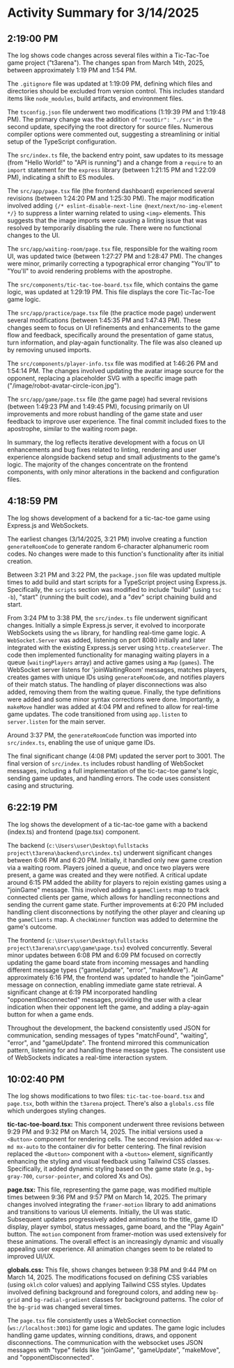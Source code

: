 # Activity Summary for 3/14/2025

## 2:19:00 PM
The log shows code changes across several files within a Tic-Tac-Toe game project ("t3arena").  The changes span from March 14th, 2025, between approximately 1:19 PM and 1:54 PM.

The `.gitignore` file was updated at 1:19:09 PM,  defining which files and directories should be excluded from version control.  This includes standard items like `node_modules`, build artifacts, and environment files.


The `tsconfig.json` file underwent two modifications (1:19:39 PM and 1:19:48 PM).  The primary change was the addition of `"rootDir": "./src"` in the second update, specifying the root directory for source files.  Numerous compiler options were commented out, suggesting a streamlining or initial setup of the TypeScript configuration.


The `src/index.ts` file, the backend entry point, saw updates to its message (from "Hello World!" to "API is running") and a change from a `require` to an `import` statement for the `express` library (between 1:21:15 PM and 1:22:09 PM), indicating a shift to ES modules.

The `src/app/page.tsx` file (the frontend dashboard) experienced several revisions (between 1:24:20 PM and 1:25:30 PM). The major modification involved adding  `{/* eslint-disable-next-line @next/next/no-img-element */}` to suppress a linter warning related to using `<img>` elements. This suggests that the image imports were causing a linting issue that was resolved by temporarily disabling the rule.  There were no functional changes to the UI.


The `src/app/waiting-room/page.tsx` file, responsible for the waiting room UI, was updated twice (between 1:27:27 PM and 1:28:47 PM).  The changes were minor, primarily correcting a typographical error changing "You'll" to "You&apos;ll"  to avoid rendering problems with the apostrophe.


The `src/components/tic-tac-toe-board.tsx` file, which contains the game logic, was updated at 1:29:19 PM. This file displays the core Tic-Tac-Toe game logic.


The `src/app/practice/page.tsx` file (the practice mode page) underwent several modifications (between 1:45:35 PM and 1:47:43 PM). These changes seem to focus on UI refinements and enhancements to the game flow and feedback, specifically around the presentation of game status, turn information, and play-again functionality.  The file was also cleaned up by removing unused imports.

The `src/components/player-info.tsx` file was modified at 1:46:26 PM and 1:54:14 PM. The changes involved updating the avatar image source for the opponent, replacing a placeholder SVG with a specific image path ("/image/robot-avatar-circle-icon.jpg").


The `src/app/game/page.tsx` file (the game page) had several revisions (between 1:49:23 PM and 1:49:45 PM), focusing primarily on UI improvements and more robust handling of the game state and user feedback to improve user experience. The final commit included fixes to the apostrophe, similar to the waiting room page.


In summary, the log reflects iterative development with a focus on UI enhancements and bug fixes related to linting, rendering and user experience alongside backend setup and small adjustments to the game's logic.  The majority of the changes concentrate on the frontend components, with only minor alterations in the backend and configuration files.


## 4:18:59 PM
The log shows development of a backend for a tic-tac-toe game using Express.js and WebSockets.

The earliest changes (3/14/2025, 3:21 PM) involve creating a function `generateRoomCode` to generate random 6-character alphanumeric room codes.  No changes were made to this function's functionality after its initial creation.

Between 3:21 PM and 3:22 PM, the `package.json` file was updated multiple times to add build and start scripts for a TypeScript project using Express.js.  Specifically, the `scripts` section was modified to include "build" (using `tsc -b`), "start" (running the built code), and a "dev" script chaining build and start.

From 3:24 PM to 3:38 PM, the `src/index.ts` file underwent significant changes.  Initially a simple Express.js server, it evolved to incorporate WebSockets using the `ws` library, for handling real-time game logic.  A `WebSocket.Server` was added, listening on port 8080 initially and later integrated with the existing Express.js server using `http.createServer`.  The code then implemented functionality for managing waiting players in a queue (`waitingPlayers` array) and active games using a `Map` (`games`).  The WebSocket server listens for 'joinWaitingRoom' messages, matches players, creates games with unique IDs using `generateRoomCode`, and notifies players of their match status.   The handling of player disconnections was also added, removing them from the waiting queue.  Finally, the type definitions were added and some minor syntax corrections were done.  Importantly, a `makeMove` handler was added at 4:04 PM and refined to allow for real-time game updates.  The code transitioned from using `app.listen` to `server.listen` for the main server.

Around 3:37 PM, the `generateRoomCode` function was imported into `src/index.ts`, enabling the use of unique game IDs.

The final significant change (4:08 PM) updated the server port to 3001.  The final version of `src/index.ts` includes robust handling of WebSocket messages, including a full implementation of the tic-tac-toe game's logic, sending game updates, and handling errors.  The code uses consistent casing and structuring.


## 6:22:19 PM
The log shows the development of a tic-tac-toe game with a backend (index.ts) and frontend (page.tsx) component.

The backend (`c:\Users\user\Desktop\fullstacks project\t3arena\backend\src\index.ts`) underwent significant changes between 6:06 PM and 6:20 PM.  Initially, it handled only new game creation via a waiting room. Players joined a queue, and once two players were present, a game was created and they were notified.  A critical update around 6:15 PM added the ability for players to rejoin existing games using a "joinGame" message. This involved adding a `gameClients` map to track connected clients per game, which allows for handling reconnections and sending the current game state.  Further improvements at 6:20 PM included handling client disconnections by notifying the other player and cleaning up the `gameClients` map.  A `checkWinner` function was added to determine the game's outcome.

The frontend (`c:\Users\user\Desktop\fullstacks project\t3arena\src\app\game\page.tsx`) evolved concurrently.  Several minor updates between 6:08 PM and 6:09 PM focused on correctly updating the game board state from incoming messages and handling different message types ("gameUpdate", "error", "makeMove"). At approximately 6:16 PM, the frontend was updated to handle the "joinGame" message on connection, enabling immediate game state retrieval.  A significant change at 6:19 PM incorporated handling "opponentDisconnected" messages, providing the user with a clear indication when their opponent left the game, and adding a play-again button for when a game ends.

Throughout the development, the backend consistently used JSON for communication, sending messages of types "matchFound", "waiting", "error", and "gameUpdate". The frontend mirrored this communication pattern, listening for and handling these message types.  The consistent use of WebSockets indicates a real-time interaction system.


## 10:02:40 PM
The log shows modifications to two files: `tic-tac-toe-board.tsx` and `page.tsx`, both within the `t3arena` project.  There's also a `globals.css` file which undergoes styling changes.

**tic-tac-toe-board.tsx:**  This component underwent three revisions between 9:29 PM and 9:32 PM on March 14, 2025.  The initial versions used a `<Button>` component for rendering cells. The second revision added `max-w-md mx-auto` to the container div for better centering. The final revision replaced the `<Button>` component with a `<button>` element, significantly enhancing the styling and visual feedback using Tailwind CSS classes.  Specifically, it added  dynamic styling based on the game state (e.g., `bg-gray-700`, `cursor-pointer`, and colored Xs and Os).


**page.tsx:** This file, representing the game page, was modified multiple times between 9:36 PM and 9:57 PM on March 14, 2025.  The primary changes involved integrating the `framer-motion` library to add animations and transitions to various UI elements.  Initially, the UI was static. Subsequent updates progressively added animations to the title, game ID display, player symbol, status messages, game board, and the "Play Again" button.  The `motion` component from framer-motion was used extensively for these animations.  The overall effect is an increasingly dynamic and visually appealing user experience.  All animation changes seem to be related to improved UI/UX.

**globals.css:** This file, shows changes between 9:38 PM and 9:44 PM on March 14, 2025. The modifications focused on defining CSS variables (using `oklch` color values) and applying Tailwind CSS styles. Updates involved defining background and foreground colors, and adding new `bg-grid` and `bg-radial-gradient` classes for background patterns. The color of the `bg-grid` was changed several times.


The `page.tsx` file consistently uses a WebSocket connection (`ws://localhost:3001`) for game logic and updates. The game logic includes handling game updates, winning conditions, draws, and opponent disconnections.  The communication with the websocket uses JSON messages with "type" fields like "joinGame", "gameUpdate", "makeMove", and "opponentDisconnected".
